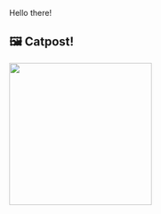 Hello there!



## 🖼️ Catpost!

<sub>
    <img src="https://cdn2.thecatapi.com/images/mb99iSUcHj.false" height="256">
</sub>

